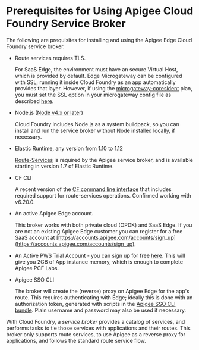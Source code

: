 # Prerequisites for Using Apigee Cloud Foundry Service Broker
The following are prequisites for installing and using the Apigee Edge Cloud Foundry service broker.

- Route services requires TLS. 

    For SaaS Edge, the environment must have an secure Virtual Host, which is provided by default. Edge Microgateway can be configured with SSL; running it inside Cloud Foundry as an app automatically provides that layer. However, if using the [microgateway-coresident](https://github.com/stevetraut/pivotal-cf-apigee/blob/master/apigee-cf-service-broker/setup-microgateway-decorator.md) plan, you must set the SSL option in your microgateway config file as described [here](http://docs.apigee.com/microgateway/latest/operation-and-configuration-reference-edge-microgateway#configuringsslontheedgemicrogatewayserver).

- Node.js ([Node v4.x or later](https://nodejs.org/en/))

    Cloud Foundry includes Node.js as a system buildpack, so you can install and run the service broker without Node installed locally, if necessary.

- Elastic Runtime, any version from 1.10 to 1.12 

    [Route-Services](http://docs.cloudfoundry.org/services/route-services.html) is required by the Apigee service broker, and is available starting in version 1.7 of Elastic Runtime.

- CF CLI

    A recent version of the [CF command line interface](https://github.com/cloudfoundry/cli) that includes required support for route-services operations. Confirmed working with v6.20.0.

- An active Apigee Edge account.

    This broker works with both private cloud (OPDK) and SaaS Edge. If you are not an existing Apigee Edge customer you can register for a free SaaS account at [https://accounts.apigee.com/accounts/sign_up](https://accounts.apigee.com/accounts/sign_up).

- An Active PWS Trial Account - you can sign up for free [here](https://pivotal.io/get-started). This will give you 2GB of App instance memory, which is enough to complete Apigee PCF Labs.

- Apigee SSO CLI

    The broker will create the (reverse) proxy on Apigee Edge for the app's route. This requires authenticating with Edge; ideally this is done with an authorization token, generated with scripts in the [Apigee SSO CLI bundle](http://docs.apigee.com/api-services/content/using-oauth2-security-apigee-edge-management-api#installingacurlandgettokenutilities). Plain username and password may also be used if necessary.

With Cloud Foundry, a *service broker* provides a catalog of services, and performs tasks to tie those services with applications and their routes. This broker only supports route services, to use Apigee as a reverse proxy for applications, and follows the standard route service flow.
